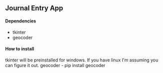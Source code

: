## Journal Entry App

#### Dependencies
- tkinter
- geocoder

#### How to install
tkinter will be preinstalled for windows. If you have linux I'm assuming you can figure it out.
geocoder - pip install geocoder